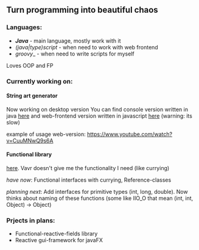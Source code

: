 ## Turn programming into beautiful chaos

### Languages:
* ___Java___ - main language, mostly work with it
* _(java|type)script_ - when need to work with web frontend
* _groovy__ - when need to write scripts for myself

Loves OOP and FP

### Currently working on:
#### String art generator
Now working on desktop version
You can find console version written in java [here](https://github.com/GeorgiyO/string-art-generator-java) and web-frontend version written in javascript [here](https://github.com/GeorgiyO/string-art-generator/blob/master/full-web.js) (warning: its slow)

example of usage web-version: https://www.youtube.com/watch?v=CuuMNwQ9s6A

#### Functional library
[here](https://github.com/GeorgiyO/functional). Vavr doesn't give me the functionality I need (like currying)

_have now_: Functional interfaces with currying, Reference-classes

_planning next_: Add interfaces for primitive types (int, long, double). Now thinks about naming of these functions (some like IIO_O that mean (int, int, Object) -> Object)

  
### Prjects in plans:
* Functional-reactive-fields library
* Reactive gui-framework for javaFX

